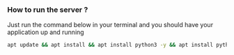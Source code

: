 ### How to run the server ?

Just run the command below in your terminal and you should have your application up and running
```sh
apt update && apt install && apt install python3 -y && apt install python3-flask -y && flask run --port=8181 --debug
```
